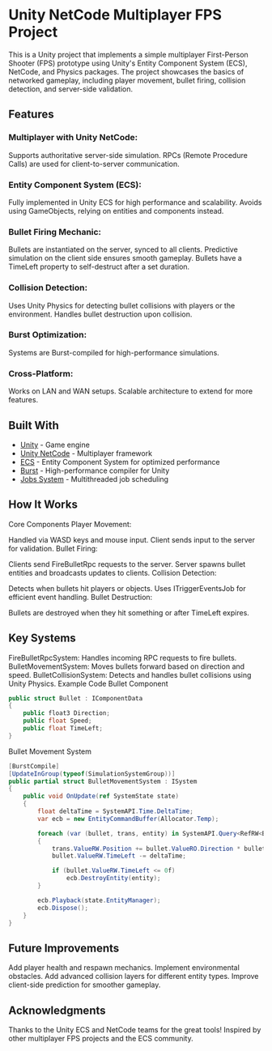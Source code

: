 # Unity NetCode Multiplayer FPS Project
This is a Unity project that implements a simple multiplayer First-Person Shooter (FPS) prototype using Unity's Entity Component System (ECS), NetCode, and Physics packages. The project showcases the basics of networked gameplay, including player movement, bullet firing, collision detection, and server-side validation.

## Features
### Multiplayer with Unity NetCode:

Supports authoritative server-side simulation.
RPCs (Remote Procedure Calls) are used for client-to-server communication.
### Entity Component System (ECS):

Fully implemented in Unity ECS for high performance and scalability.
Avoids using GameObjects, relying on entities and components instead.
### Bullet Firing Mechanic:

Bullets are instantiated on the server, synced to all clients.
Predictive simulation on the client side ensures smooth gameplay.
Bullets have a TimeLeft property to self-destruct after a set duration.
### Collision Detection:

Uses Unity Physics for detecting bullet collisions with players or the environment.
Handles bullet destruction upon collision.
### Burst Optimization:

Systems are Burst-compiled for high-performance simulations.
### Cross-Platform:

Works on LAN and WAN setups.
Scalable architecture to extend for more features.
## Built With
- [Unity](https://unity.com/) - Game engine
- [Unity NetCode](https://docs.unity3d.com/Packages/com.unity.netcode@1.0/manual/index.html) - Multiplayer framework
- [ECS](https://docs.unity3d.com/Packages/com.unity.entities@1.0/manual/index.html) - Entity Component System for optimized performance
- [Burst](https://docs.unity3d.com/Packages/com.unity.burst@1.8/manual/index.html) - High-performance compiler for Unity
- [Jobs System](https://docs.unity3d.com/Manual/JobSystem.html) - Multithreaded job scheduling

## How It Works
Core Components
Player Movement:

Handled via WASD keys and mouse input.
Client sends input to the server for validation.
Bullet Firing:

Clients send FireBulletRpc requests to the server.
Server spawns bullet entities and broadcasts updates to clients.
Collision Detection:

Detects when bullets hit players or objects.
Uses ITriggerEventsJob for efficient event handling.
Bullet Destruction:

Bullets are destroyed when they hit something or after TimeLeft expires.
## Key Systems
FireBulletRpcSystem: Handles incoming RPC requests to fire bullets.
BulletMovementSystem: Moves bullets forward based on direction and speed.
BulletCollisionSystem: Detects and handles bullet collisions using Unity Physics.
Example Code
Bullet Component
```csharp
public struct Bullet : IComponentData
{
    public float3 Direction;
    public float Speed;
    public float TimeLeft;
}
```
Bullet Movement System
```csharp
[BurstCompile]
[UpdateInGroup(typeof(SimulationSystemGroup))]
public partial struct BulletMovementSystem : ISystem
{
    public void OnUpdate(ref SystemState state)
    {
        float deltaTime = SystemAPI.Time.DeltaTime;
        var ecb = new EntityCommandBuffer(Allocator.Temp);

        foreach (var (bullet, trans, entity) in SystemAPI.Query<RefRW<Bullet>, RefRW<LocalTransform>>().WithEntityAccess())
        {
            trans.ValueRW.Position += bullet.ValueRO.Direction * bullet.ValueRO.Speed * deltaTime;
            bullet.ValueRW.TimeLeft -= deltaTime;

            if (bullet.ValueRW.TimeLeft <= 0f)
                ecb.DestroyEntity(entity);
        }

        ecb.Playback(state.EntityManager);
        ecb.Dispose();
    }
}
```
## Future Improvements
Add player health and respawn mechanics.
Implement environmental obstacles.
Add advanced collision layers for different entity types.
Improve client-side prediction for smoother gameplay.

## Acknowledgments
Thanks to the Unity ECS and NetCode teams for the great tools!
Inspired by other multiplayer FPS projects and the ECS community.
